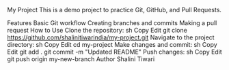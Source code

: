 My Project
This is a demo project to practice Git, GitHub, and Pull Requests.

Features
Basic Git workflow
Creating branches and commits
Making a pull request
How to Use
Clone the repository:
sh
Copy
Edit
git clone https://github.com/shalinitiwarindia/my-project.git
Navigate to the project directory:
sh
Copy
Edit
cd my-project
Make changes and commit:
sh
Copy
Edit
git add .
git commit -m "Updated README"
Push changes:
sh
Copy
Edit
git push origin my-new-branch
Author
Shalini Tiwari
